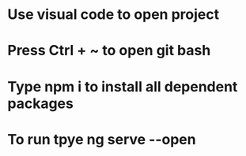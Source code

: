 # Use visual code to open project
# Press Ctrl + ~ to open git bash
# Type npm i to install all dependent packages
# To run tpye ng serve --open
